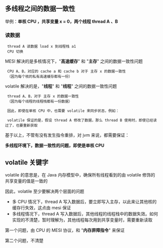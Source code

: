 
## 多线程之间的数据一致性

举例：**单核 CPU ，共享变量 x = 0，两个线程 thread A 、B**

### 读数据

```
 thread A 读数据 load x 到线程栈 a1
 CPU 切换
```

MESI 解决的是多核情况下，"**高速缓存**" 和 "**主存**" 之间的数据一致性问题

```
 CPU A、B，对应的 cache a 和 cache b 对于 主存 x 的数据一致性
 （因为每个核的私有高速缓存都有一份）
```

volatile 解决的是，"**线程**" 和 "**线程**" 之间的数据一致性问题

```
 thread A、B，对于 主存 x 的数据一致性
 （因为每个线程的线程栈都有一份数据）
 
 因此，即使在单核 CPU 中，也需要 volatile 来同步状态，例如：
 
 volatile 保证的是，假设 thread A 修改了数据，那么 thread B 使用时，即使已经读过了，也要重新获取
```

基于以上，不管有没有发生指令重排，对 jvm 来说，都需要保证：

**多线程环境下，数据一致性的问题，即使是单核 CPU**

## volatile 关键字

volatile 的意思是，在 Java 内存模型中，确保所有线程看到的由 volatile 修饰的共享变量的值是一致的

因此，volatile 至少要解决两个层面的问题

- 多 CPU 情况下，thread A 写入数据后，要立即写入主存，以此来让其他核的缓存行失效，这点由 mesi 保证
- 多线程情况下，thread A 写入数据后，其他线程的线程栈中的数据失效。如何实现的不清楚，暂时理解为，其他线程每次用到共享变量时，需要重新读取

第一个问题，由 CPU 的 MESI 协议，和 "**内存屏障指令**" 来保证

第二个问题，不清楚